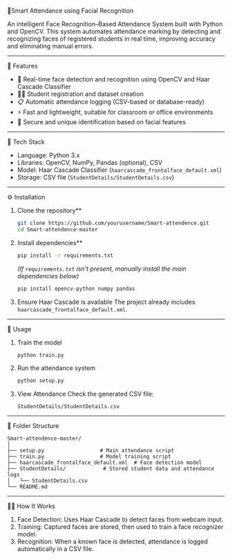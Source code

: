 🧠Smart Attendance using Facial Recognition 

An intelligent Face Recognition–Based Attendance System built with Python and OpenCV. This system automates attendance marking by detecting and recognizing faces of registered students in real time, improving accuracy and eliminating manual errors.

---

🚀 Features

- 🎥 Real-time face detection and recognition using OpenCV and Haar Cascade Classifier  
- 🧑‍🎓 Student registration and dataset creation
- 📋 Automatic attendance logging (CSV-based or database-ready)  
- ⚡ Fast and lightweight, suitable for classroom or office environments  
- 🔐 Secure and unique identification based on facial features  

---

🧰 Tech Stack

- Language: Python 3.x  
- Libraries: OpenCV, NumPy, Pandas (optional), CSV  
- Model: Haar Cascade Classifier (`haarcascade_frontalface_default.xml`)  
- Storage: CSV file (`StudentDetails/StudentDetails.csv`)  

---

⚙️ Installation

1. Clone the repository**
   ```bash
   git clone https://github.com/yourusername/Smart-attendence.git
   cd Smart-attendence-master
   ```

2. Install dependencies**
   ```bash
   pip install -r requirements.txt
   ```
   *(If `requirements.txt` isn’t present, manually install the main dependencies below)*  
   ```bash
   pip install opencv-python numpy pandas
   ```

3. Ensure Haar Cascade is available
   The project already includes `haarcascade_frontalface_default.xml`.  

---

🧠 Usage

1. Train the model
   ```bash
   python train.py
   ```

2. Run the attendance system
   ```bash
   python setup.py
   ```

3. View Attendance
   Check the generated CSV file:
   ```
   StudentDetails/StudentDetails.csv
   ```

---

📁 Folder Structure

```
Smart-attendence-master/
│
├── setup.py                  # Main attendance script
├── train.py                  # Model training script
├── haarcascade_frontalface_default.xml  # Face detection model
├── StudentDetails/            # Stored student data and attendance logs
│   └── StudentDetails.csv
└── README.md
```

---

🧑‍💻 How It Works

1. Face Detection: Uses Haar Cascade to detect faces from webcam input.  
2. Training: Captured faces are stored, then used to train a face recognizer model.  
3. Recognition: When a known face is detected, attendance is logged automatically in a CSV file.  

